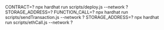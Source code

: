 CONTRACT=? npx hardhat run scripts/deploy.js  --network ?
STORAGE_ADDRESS=? FUNCTION_CALL=? npx hardhat run scripts/sendTransaction.js --network ?
STORAGE_ADDRESS=? npx hardhat run scripts/ethCall.js --network ?